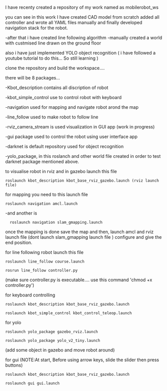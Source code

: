 I have recenty created a repository of my work named as mobilerobot_ws

   you can see in this work I have created CAD model from scratch
   added all controller and wrote all YAML files manually
   and finally developed navigation stack for the robot.

-after that i have created line following algorithm -manually created a world with custmised line drawn on the ground floor

   also i have just implemented YOLO object recognition ( i have followed a youtube tutorial to do this... So still learning )


clone the repository and build the workspace....

there will be 8 packages... 

-Kbot_description contains all discription of robot

-kbot_simple_control use to control robot with keyboard

-navigation used for mapping and navigate robot arond the map

-line_follow used to make robot to follow line

-rviz_camera_stream is used visualization in GUI app (work in progress)

-gui package used to control the robot using user interface app

-darknet is default repository used for object recognition

-yolo_package, in this roslanch and other world file created in order to test darknet package mentioned above.

to visualise robot in rviz and in gazebo launch this file

    roslaunch kbot_description kbot_base_rviz_gazebo.launch (rviz launch file)
  
for mapping you need to this launch file 
  
    roslaunch navigation amcl.launch 
    
  -and another is 
  
      roslaunch navigation slam_gmapping.launch 
      
  once the mapping is done save the map and then, launch amcl and rviz launch file (dont launch slam_gmapping launch file )
  configure and give the end position.

for line following robot launch this file

    roslaunch line_follow course.launch
    
    rosrun line_follow controller.py   
    
   (make sure controller.py is executable.... use this command 'chmod +x controller.py')

for keyboard controlling

    roslaunch kbot_description kbot_base_rviz_gazebo.launch

    roslaunch kbot_simple_control kbot_control_teleop.launch

for yolo

    roslaunch yolo_package gazebo_rviz.launch
    
    roslaunch yolo_package yolo_v2_tiny.launch  
    
   (add some object in gazebo and  move robot around)

for gui  (NOTE:At start, Before using arrow keys, slide the slider then press buttons)

    roslaunch kbot_description kbot_base_rviz_gazebo.launch

    roslaunch gui gui.launch
